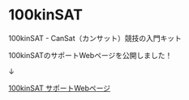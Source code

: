 # 100kinSAT
100kinSAT - CanSat（カンサット）競技の入門キット

100kinSATのサポートWebページを公開しました！

↓

[100kinSAT サポートWebページ](https://100kinsat.github.io/)
